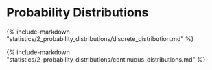 # Probability Distributions

{% include-markdown "statistics/2_probability_distributions/discrete_distribution.md" %}

{% include-markdown "statistics/2_probability_distributions/continuous_distributions.md" %}

